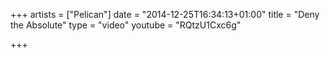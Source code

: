 +++
artists = ["Pelican"]
date = "2014-12-25T16:34:13+01:00"
title = "Deny the Absolute"
type = "video"
youtube = "RQtzU1Cxc6g"

+++

